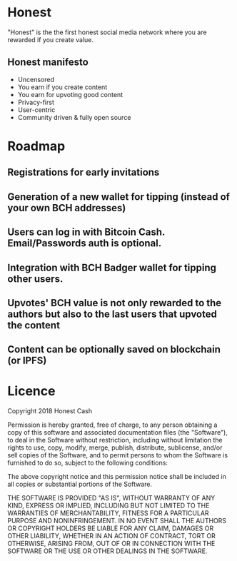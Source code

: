 # Honest
"Honest" is the the first honest social media network where you are rewarded if you create value.

## Honest manifesto
* Uncensored 
* You earn if you create content
* You earn for upvoting good content  
* Privacy-first
* User-centric
* Community driven & fully open source  

# Roadmap
## Registrations for early invitations

## Generation of a new wallet for tipping (instead of your own BCH addresses)

## Users can log in with Bitcoin Cash. Email/Passwords auth is optional.

## Integration with BCH Badger wallet for tipping other users.

## Upvotes' BCH value is not only rewarded to the authors but also to the last users that upvoted the content

## Content can be optionally saved on blockchain (or IPFS)


# Licence
Copyright 2018 Honest Cash

Permission is hereby granted, free of charge, to any person obtaining a copy of this software and associated documentation files (the "Software"), to deal in the Software without restriction, including without limitation the rights to use, copy, modify, merge, publish, distribute, sublicense, and/or sell copies of the Software, and to permit persons to whom the Software is furnished to do so, subject to the following conditions:

The above copyright notice and this permission notice shall be included in all copies or substantial portions of the Software.

THE SOFTWARE IS PROVIDED "AS IS", WITHOUT WARRANTY OF ANY KIND, EXPRESS OR IMPLIED, INCLUDING BUT NOT LIMITED TO THE WARRANTIES OF MERCHANTABILITY, FITNESS FOR A PARTICULAR PURPOSE AND NONINFRINGEMENT. IN NO EVENT SHALL THE AUTHORS OR COPYRIGHT HOLDERS BE LIABLE FOR ANY CLAIM, DAMAGES OR OTHER LIABILITY, WHETHER IN AN ACTION OF CONTRACT, TORT OR OTHERWISE, ARISING FROM, OUT OF OR IN CONNECTION WITH THE SOFTWARE OR THE USE OR OTHER DEALINGS IN THE SOFTWARE.

